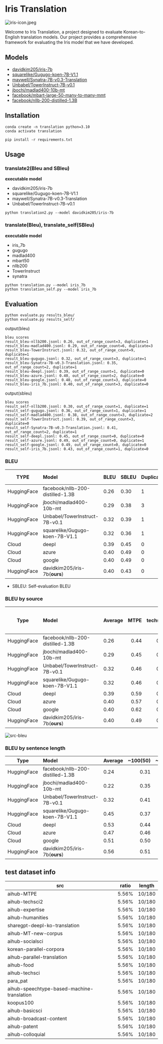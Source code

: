 # Iris Translation
![iris-icon.jpeg](assets%2Firis-icon.jpeg)

Welcome to Iris Translation, a project designed to evaluate Korean-to-English translation models. Our project provides a comprehensive framework for evaluating the Iris model that we have developed.

## Models

- [davidkim205/iris-7b](https://huggingface.co/davidkim205/iris-7b)
- [squarelike/Gugugo-koen-7B-V1.1](https://huggingface.co/squarelike/Gugugo-koen-7B-V1.1)
- [maywell/Synatra-7B-v0.3-Translation](https://huggingface.co/maywell/Synatra-7B-v0.3-Translation)
- [Unbabel/TowerInstruct-7B-v0.1](https://huggingface.co/Unbabel/TowerInstruct-7B-v0.1)
- [jbochi/madlad400-10b-mt](https://huggingface.co/jbochi/madlad400-10b-mt)
- [facebook/mbart-large-50-many-to-many-mmt](https://huggingface.co/facebook/mbart-large-50-many-to-many-mmt)
- [facebook/nllb-200-distilled-1.3B](https://huggingface.co/facebook/nllb-200-distilled-1.3B)

## Installation

``` 
conda create -n translation python=3.10
conda activate translation

pip install -r requirements.txt
```
## Usage

### translate2(Bleu and SBleu)

**executable model**

- davidkim205/iris-7b
- squarelike/Gugugo-koen-7B-V1.1
- maywell/Synatra-7B-v0.3-Translation
- Unbabel/TowerInstruct-7B-v0.1

``` 
python translation2.py --model davidkim205/iris-7b
```

### translate(Bleu), translate_self(SBleu)

**executable model**

- iris_7b
- gugugo
- madlad400
- mbart50
- nllb200
- TowerInstruct
- synatra

```
python translation.py --model iris_7b
python translation_self.py --model iris_7b
```

## Evaluation

```
python evaluate.py results_bleu/
python evaluate.py results_self/
```
output(bleu)
``` 
bleu scores
result_bleu-nllb200.jsonl: 0.26, out_of_range_count=3, duplicate=1
result_bleu-madlad400.jsonl: 0.29, out_of_range_count=6, duplicate=3
result_bleu-TowerInstruct.jsonl: 0.32, out_of_range_count=9, duplicate=1
result_bleu-gugugo.jsonl: 0.32, out_of_range_count=3, duplicate=1
result_bleu-Synatra-7B-v0.3-Translation.jsonl: 0.35, out_of_range_count=2, duplicate=1
result_bleu-deepl.jsonl: 0.39, out_of_range_count=1, duplicate=0
result_bleu-azure.jsonl: 0.40, out_of_range_count=2, duplicate=0
result_bleu-google.jsonl: 0.40, out_of_range_count=3, duplicate=0
result_bleu-iris_7b.jsonl: 0.40, out_of_range_count=3, duplicate=0
```
output(sbleu)

```
bleu scores
result_self-nllb200.jsonl: 0.30, out_of_range_count=1, duplicate=1
result_self-gugugo.jsonl: 0.36, out_of_range_count=1, duplicate=1
result_self-madlad400.jsonl: 0.38, out_of_range_count=3, duplicate=2
result_self-TowerInstruct.jsonl: 0.39, out_of_range_count=3, duplicate=0
result_self-Synatra-7B-v0.3-Translation.jsonl: 0.41, out_of_range_count=2, duplicate=1
result_self-deepl.jsonl: 0.45, out_of_range_count=0, duplicate=0
result_self-azure.jsonl: 0.49, out_of_range_count=0, duplicate=1
result_self-google.jsonl: 0.49, out_of_range_count=0, duplicate=0
result_self-iris_7b.jsonl: 0.43, out_of_range_count=1, duplicate=0
```

### BLEU 

| TYPE        | Model                            | BLEU | SBLEU | Duplicate | Length Exceeds |
| ----------- | :------------------------------- | ---- | ----- | --------- | -------------- |
| HuggingFace | facebook/nllb-200-distilled-1.3B | 0.26 | 0.30  | 1         | 3              |
| HuggingFace | jbochi/madlad400-10b-mt          | 0.29 | 0.38  | 3         | 6              |
| HuggingFace | Unbabel/TowerInstruct-7B-v0.1    | 0.32 | 0.39  | 1         | 9              |
| HuggingFace | squarelike/Gugugo-koen-7B-V1.1   | 0.32 | 0.36  | 1         | 3              |
| Cloud       | deepl                            | 0.39 | 0.45  | 0         | 1              |
| Cloud       | azure                            | 0.40 | 0.49  | 0         | 3              |
| Cloud       | google                           | 0.40 | 0.49  | 0         | 2              |
| HuggingFace | davidkim205/iris-7b(**ours**)    | 0.40 | 0.43  | 0         | 3              |

* SBLEU: Self-evaluation BLEU

### BLEU by source

| Type        | Model                            | Average | MTPE | techsci2 | expertise | humanities | sharegpt-deepl-ko-translation | MT-new-corpus | socialsci | korean-parallel-corpora | parallel-translation | food | techsci | para_pat | speechtype-based-machine-translation | koopus100 | basicsci | broadcast-content | patent | colloquial |
| ----------- | :------------------------------- | ------- | ---: | -------: | --------: | ---------: | ----------------------------: | ------------: | --------: | ----------------------: | -------------------: | ---: | ------: | -------: | -----------------------------------: | --------: | -------: | ----------------: | -----: | ---------: |
| HuggingFace | facebook/nllb-200-distilled-1.3B | 0.26    | 0.44 |     0.28 |      0.16 |       0.23 |                          0.44 |          0.34 |      0.27 |                     0.1 |                 0.23 | 0.37 |    0.28 |     0.19 |                                 0.29 |      0.23 |     0.15 |              0.33 |   0.09 |       0.29 |
| HuggingFace | jbochi/madlad400-10b-mt          | 0.29    | 0.45 |     0.29 |       0.2 |       0.29 |                           0.4 |          0.36 |      0.39 |                    0.12 |                 0.22 | 0.46 |     0.3 |     0.23 |                                 0.48 |      0.23 |     0.19 |              0.36 |   0.01 |       0.33 |
| HuggingFace | Unbabel/TowerInstruct-7B-v0.1    | 0.32    | 0.46 |     0.33 |      0.28 |       0.27 |                           0.3 |          0.39 |      0.37 |                    0.14 |                 0.35 | 0.47 |    0.39 |     0.29 |                                 0.41 |      0.21 |     0.22 |              0.36 |   0.15 |       0.33 |
| HuggingFace | squarelike/Gugugo-koen-7B-V1.1   | 0.32    | 0.46 |     0.27 |      0.28 |       0.22 |                          0.66 |          0.33 |      0.36 |                     0.1 |                 0.29 | 0.45 |    0.34 |     0.24 |                                 0.42 |      0.22 |     0.23 |              0.42 |    0.2 |       0.26 |
| Cloud       | deepl                            | 0.39    | 0.59 |     0.33 |      0.31 |       0.32 |                           0.7 |          0.48 |      0.38 |                    0.14 |                 0.38 | 0.55 |    0.41 |     0.33 |                                 0.48 |      0.24 |     0.28 |              0.42 |   0.37 |       0.36 |
| Cloud       | azure                            | 0.40    | 0.57 |     0.36 |      0.35 |       0.29 |                          0.63 |          0.46 |      0.39 |                    0.16 |                 0.38 | 0.56 |    0.39 |     0.33 |                                 0.54 |      0.22 |     0.29 |              0.52 |   0.35 |       0.41 |
| Cloud       | google                           | 0.40    | 0.62 |     0.39 |      0.32 |       0.32 |                           0.6 |          0.45 |      0.45 |                    0.14 |                 0.38 | 0.59 |    0.43 |     0.34 |                                 0.45 |      0.22 |     0.28 |              0.47 |   0.39 |       0.36 |
| HuggingFace | davidkim205/iris-7b(**ours**)    | 0.40    | 0.49 |     0.37 |      0.34 |       0.31 |                          0.72 |          0.48 |      0.43 |                    0.11 |                 0.33 | 0.56 |    0.46 |     0.34 |                                 0.43 |       0.2 |      0.3 |              0.47 |   0.41 |        0.4 |

![src-bleu](./assets/src-bleu.gif)



### BLEU by sentence length

| Type        | Model                            | Average | ~100(50) | ~500(50) | ~1000(50) | ~1500(50) |
| ----------- | :------------------------------- | ------- | -------: | -------: | --------: | --------: |
| HuggingFace | facebook/nllb-200-distilled-1.3B | 0.24    |     0.31 |     0.31 |      0.22 |      0.13 |
| HuggingFace | jbochi/madlad400-10b-mt          | 0.22    |     0.35 |     0.37 |      0.08 |      0.10 |
| HuggingFace | Unbabel/TowerInstruct-7B-v0.1    | 0.32    |     0.41 |     0.31 |      0.24 |      0.32 |
| HuggingFace | squarelike/Gugugo-koen-7B-V1.1   | 0.45    |     0.37 |     0.48 |      0.52 |      0.43 |
| Cloud       | deepl                            | 0.53    |     0.44 |     0.56 |      0.64 |      0.50 |
| Cloud       | azure                            | 0.47    |     0.46 |     0.47 |      0.52 |      0.44 |
| Cloud       | google                           | 0.51    |     0.50 |     0.49 |      0.54 |      0.51 |
| HuggingFace | davidkim205/iris-7b(**ours**)    | 0.56    |     0.51 |     0.58 |      0.62 |      0.54 |

## test dataset info
| src                                        | ratio | length |
|--------------------------------------------| ----- | ------ |
| aihub-MTPE                                 | 5.56% | 10/180 |
| aihub-techsci2                             | 5.56% | 10/180 |
| aihub-expertise                            | 5.56% | 10/180 |
| aihub-humanities                           | 5.56% | 10/180 |
| sharegpt-deepl-ko-translation              | 5.56% | 10/180 |
| aihub-MT-new-corpus                        | 5.56% | 10/180 |
| aihub-socialsci                            | 5.56% | 10/180 |
| korean-parallel-corpora                    | 5.56% | 10/180 |
| aihub-parallel-translation                 | 5.56% | 10/180 |
| aihub-food                                 | 5.56% | 10/180 |
| aihub-techsci                              | 5.56% | 10/180 |
| para_pat                                   | 5.56% | 10/180 |
| aihub-speechtype-based-machine-translation | 5.56% | 10/180 |
| koopus100                                  | 5.56% | 10/180 |
| aihub-basicsci                             | 5.56% | 10/180 |
| aihub-broadcast-content                    | 5.56% | 10/180 |
| aihub-patent                               | 5.56% | 10/180 |
| aihub-colloquial                           | 5.56% | 10/180 |